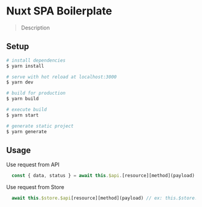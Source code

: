 # Nuxt SPA Boilerplate

> Description

## Setup

``` bash
# install dependencies
$ yarn install

# serve with hot reload at localhost:3000
$ yarn dev

# build for production 
$ yarn build

# execute build
$ yarn start

# generate static project
$ yarn generate
```

## Usage

Use request from API

```js
  const { data, status } = await this.$api.[resource][method](payload) // ex: this.$api.user.me({ id: 123 })
```

Use request from Store

```js
  await this.$store.$api[resource][method](payload) // ex: this.$store.$api.user.me({ id: 123 })
```